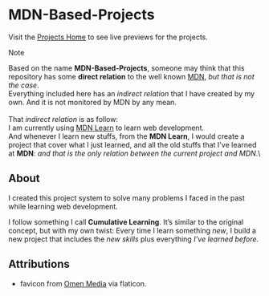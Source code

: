# MDN-Based-Projects

Visit the [Projects Home](https://youssef-el-atmani.github.io/MDN-Based-Projects/index.html) to see live previews for the projects.

> [!Note]
> Based on the name **MDN-Based-Projects**, someone may think that this repository has some **direct relation** to the well known [MDN](https://developer.mozilla.org/en-US/), _but that is not the case_.\
> Everything included here has an _indirect relation_ that I have created by my own. And it is not monitored by MDN by any mean.
> \
> \
> That _indirect relation_ is as follow:\
> I am currently using [MDN Learn](https://developer.mozilla.org/en-US/docs/Learn_web_development) to learn web development.\
> And whenever I learn new stuffs, from the **MDN Learn**, I would create a project that cover what I just learned, and all the old stuffs that I've learned at **MDN**: _and that is the only relation between the current project and MDN_.\

## About

I created this project system to solve many problems I faced in the
past while learning web development.

I follow something I call **Cumulative Learning**. It’s
similar to the original concept, but with my own twist:
Every time I learn something _new_, I build a new project that includes the _new skills_ plus everything _I’ve learned before_.

## Attributions

- favicon from [Omen Media](https://www.flaticon.com/fr/icone-gratuite/lettre-m_6821379?term=m&page=1&position=43&origin=search&related_id=6821379) via flaticon.
